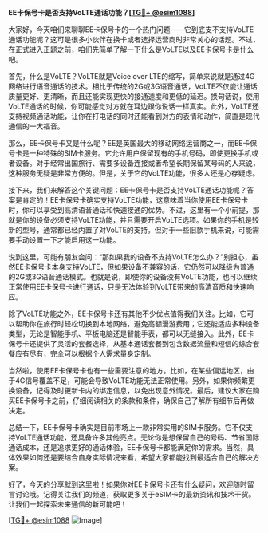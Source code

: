 **EE卡保号卡是否支持VoLTE通话功能？[[TG💪+ @esim1088](https://t.me/s/esim1088)]**

大家好，今天咱们来聊聊EE卡保号卡的一个热门问题——它到底支不支持VoLTE通话功能呢？这可是很多小伙伴在换卡或者选择运营商时非常关心的话题。不过，在正式进入正题之前，咱们先简单了解一下什么是VoLTE以及EE卡保号卡是什么吧。

首先，什么是VoLTE？VoLTE就是Voice over LTE的缩写，简单来说就是通过4G网络进行语音通话的技术。相比于传统的2G或3G语音通话，VoLTE不仅能让通话质量更好、更清晰，而且还能实现更快的接通速度和更低的延迟。换句话说，使用VoLTE通话的时候，你可能感觉对方就在耳边跟你说话一样真实。此外，VoLTE还支持视频通话功能，让你在打电话的同时还能看到对方的表情和动作，简直是现代通信的一大福音。

那么，EE卡保号卡又是什么呢？EE是英国最大的移动网络运营商之一，而EE卡保号卡是一种特殊的SIM卡服务。它允许用户保留现有的手机号码，即使更换手机或者设备。对于经常出国旅行、需要多设备连接或者希望长期保留某号码的人来说，这种服务无疑是非常方便的。但是，关于它的VoLTE功能，很多人还是心存疑虑。

接下来，我们来解答这个关键问题：EE卡保号卡是否支持VoLTE通话功能呢？答案是肯定的！EE卡保号卡确实支持VoLTE功能，这意味着当你使用EE卡保号卡时，你可以享受到高清语音通话和快速接通的优势。不过，这里有一个小前提，那就是你的设备必须支持VoLTE功能，并且需要开启VoLTE选项。如果你的手机是较新的型号，通常都已经内置了对VoLTE的支持。但对于一些旧款手机来说，可能需要手动设置一下才能启用这一功能。

说到这里，可能有朋友会问：“那如果我的设备不支持VoLTE怎么办？”别担心，虽然EE卡保号卡本身支持VoLTE，但如果设备不兼容的话，它仍然可以降级为普通的2G或3G语音通话模式。也就是说，即使你的设备没有VoLTE功能，也可以继续正常使用EE卡保号卡进行通话，只是无法体验到VoLTE带来的高清音质和快速响应。

除了VoLTE功能之外，EE卡保号卡还有其他不少优点值得我们关注。比如，它可以帮助你在旅行时轻松切换到本地网络，避免高额漫游费用；它还能适应多种设备类型，无论是智能手机、平板电脑还是智能手表，都可以无缝接入。此外，EE卡保号卡还提供了灵活的套餐选择，从基本通话套餐到包含数据流量和短信的综合套餐应有尽有，完全可以根据个人需求量身定制。

当然啦，使用EE卡保号卡也有一些需要注意的地方。比如，在某些偏远地区，由于4G信号覆盖不足，可能会导致VoLTE功能无法正常使用。另外，如果你频繁更换设备，记得及时更新卡内的绑定信息，以免出现意外情况。最后，建议大家在购买EE卡保号卡之前，仔细阅读相关的条款和条件，确保自己了解所有细节后再做决定。

总结一下，EE卡保号卡确实是目前市场上一款非常实用的SIM卡服务。它不仅支持VoLTE通话功能，还具备许多其他亮点。无论你是想保留自己的号码、节省国际通话成本，还是追求更好的通话体验，EE卡保号卡都能满足你的需求。当然，具体效果如何还是要结合自身实际情况来看，希望大家都能找到最适合自己的解决方案。

好了，今天的分享就到这里啦！如果你对EE卡保号卡还有什么疑问，欢迎随时留言讨论哦。记得关注我们的频道，获取更多关于eSIM卡的最新资讯和技术干货。让我们一起探索未来通信的新可能吧！

[[TG💪+ @esim1088](https://t.me/s/esim1088) ![Image](https://i.postimg.cc/4NQfJmqS/Snipaste-2025-05-13-00-14-12.png)]